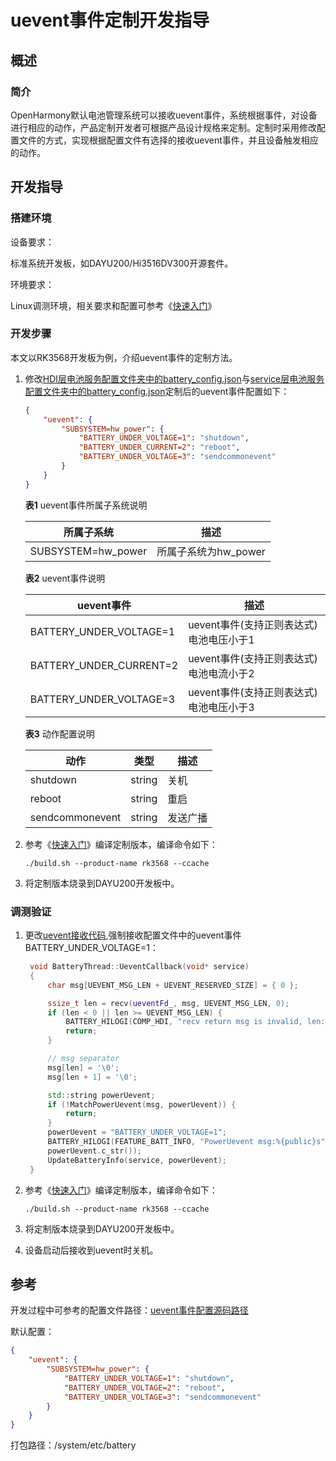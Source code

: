 # uevent事件定制开发指导 

## 概述 

### 简介 

OpenHarmony默认电池管理系统可以接收uevent事件，系统根据事件，对设备进行相应的动作，产品定制开发者可根据产品设计规格来定制。定制时采用修改配置文件的方式，实现根据配置文件有选择的接收uevent事件，并且设备触发相应的动作。

## 开发指导

### 搭建环境 

设备要求：

标准系统开发板，如DAYU200/Hi3516DV300开源套件。

环境要求：

Linux调测环境，相关要求和配置可参考《[快速入门](../quick-start/quickstart-overview.md)》

### 开发步骤 

本文以RK3568开发板为例，介绍uevent事件的定制方法。

1. 修改[HDI层电池服务配置文件夹中的battery_config.json](https://gitee.com/openharmony/drivers_peripheral/tree/master/battery/interfaces/hdi_service/profile)与[service层电池服务配置文件夹中的battery_config.json](https://gitee.com/openharmony/powermgr_battery_manager/tree/master/services/native/profile)定制后的uevent事件配置如下：

    ```json
    {
        "uevent": {
            "SUBSYSTEM=hw_power": {
                "BATTERY_UNDER_VOLTAGE=1": "shutdown",
                "BATTERY_UNDER_CURRENT=2": "reboot",
                "BATTERY_UNDER_VOLTAGE=3": "sendcommonevent"
            }
        }
    }
    ``` 

    **表1** uevent事件所属子系统说明

    | 所属子系统 | 描述 |
    | -------- | -------- |
    | SUBSYSTEM=hw_power | 所属子系统为hw_power|

    **表2** uevent事件说明

    | uevent事件 | 描述 |
    | -------- | -------- |
    | BATTERY_UNDER_VOLTAGE=1 | uevent事件(支持正则表达式) 电池电压小于1 |
    | BATTERY_UNDER_CURRENT=2 | uevent事件(支持正则表达式) 电池电流小于2 |
    | BATTERY_UNDER_VOLTAGE=3 | uevent事件(支持正则表达式) 电池电压小于3|

    **表3** 动作配置说明

    | 动作 | 类型 | 描述 |
    | -------- | -------- | -------- |
    | shutdown | string | 关机 |
    | reboot | string | 重启 |
    | sendcommonevent | string | 发送广播 |

2. 参考《[快速入门](../quick-start/quickstart-overview.md)》编译定制版本，编译命令如下：

    ```shell
    ./build.sh --product-name rk3568 --ccache
    ```

3. 将定制版本烧录到DAYU200开发板中。

### 调测验证 

1. 更改[uevent接收代码](https://gitee.com/openharmony/drivers_peripheral/blob/master/battery/interfaces/hdi_service/src/battery_thread.cpp),强制接收配置文件中的uevent事件BATTERY_UNDER_VOLTAGE=1：
   ```c++
    void BatteryThread::UeventCallback(void* service)
    {
        char msg[UEVENT_MSG_LEN + UEVENT_RESERVED_SIZE] = { 0 };

        ssize_t len = recv(ueventFd_, msg, UEVENT_MSG_LEN, 0);
        if (len < 0 || len >= UEVENT_MSG_LEN) {
            BATTERY_HILOGI(COMP_HDI, "recv return msg is invalid, len: %{public}zd", len);
            return;
        }

        // msg separator
        msg[len] = '\0';
        msg[len + 1] = '\0';

        std::string powerUevent;
        if (!MatchPowerUevent(msg, powerUevent)) {
            return;
        }
        powerUevent = "BATTERY_UNDER_VOLTAGE=1";
        BATTERY_HILOGI(FEATURE_BATT_INFO, "PowerUevent msg:%{public}s",
        powerUevent.c_str());
        UpdateBatteryInfo(service, powerUevent);
    }
    ```
2. 参考《[快速入门](../quick-start/quickstart-overview.md)》编译定制版本，编译命令如下：

    ```shell
    ./build.sh --product-name rk3568 --ccache
    ```

3. 将定制版本烧录到DAYU200开发板中。
4. 设备启动后接收到uevent时关机。
    
## 参考 
开发过程中可参考的配置文件路径：[uevent事件配置源码路径](https://gitee.com/openharmony/powermgr_battery_manager/tree/master/services/native/profile/) 

默认配置：

```json
{
    "uevent": {
        "SUBSYSTEM=hw_power": {
            "BATTERY_UNDER_VOLTAGE=1": "shutdown",
            "BATTERY_UNDER_VOLTAGE=2": "reboot",
            "BATTERY_UNDER_VOLTAGE=3": "sendcommonevent"
        }
    }
}
``` 

打包路径：/system/etc/battery
